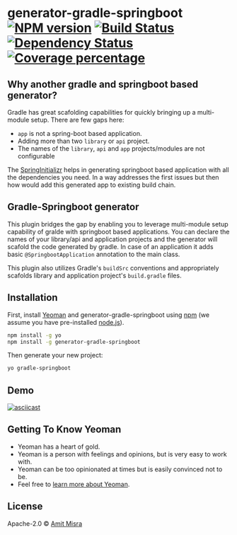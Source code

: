 # generator-gradle-springboot [![NPM version][npm-image]][npm-url] [![Build Status][travis-image]][travis-url] [![Dependency Status][daviddm-image]][daviddm-url] [![Coverage percentage][coveralls-image]][coveralls-url]
> 

## Why another gradle and springboot based generator?

Gradle has great scafolding capabilities for quickly bringing up a multi-module setup. 
There are few gaps here:

* `app` is not a spring-boot based application.
* Adding more than two `library` or `api` project.
* The names of the `library`, `api` and `app` projects/modules are not configurable

The [SpringInitializr](https://start.spring.io) helps in generating springboot based application with all the dependencies you need. In a way addresses the first issues but then how would add this generated app to existing build chain.

## Gradle-Springboot generator

This plugin bridges the gap by enabling you to leverage multi-module setup capability of gralde with springboot based applications. You can declare the names of your library/api and application projects and the generator will scafold the code generated by gradle. In case of an application it adds basic `@SpringbootApplication` annotation to the main class.

This plugin also utilizes Gradle's `buildSrc` conventions and appropriately scafolds library and application project's `build.gradle` files.

## Installation

First, install [Yeoman](http://yeoman.io) and generator-gradle-springboot using [npm](https://www.npmjs.com/) (we assume you have pre-installed [node.js](https://nodejs.org/)).

```bash
npm install -g yo
npm install -g generator-gradle-springboot
```

Then generate your new project:

```bash
yo gradle-springboot
```
## Demo

[![asciicast](https://asciinema.org/a/aWGSMYssshX5dYbOndYazgz0Y.png)](https://asciinema.org/a/aWGSMYssshX5dYbOndYazgz0Y)
## Getting To Know Yeoman

 * Yeoman has a heart of gold.
 * Yeoman is a person with feelings and opinions, but is very easy to work with.
 * Yeoman can be too opinionated at times but is easily convinced not to be.
 * Feel free to [learn more about Yeoman](http://yeoman.io/).

## License

Apache-2.0 © [Amit Misra]()


[npm-image]: https://badge.fury.io/js/generator-gradle-springboot.svg
[npm-url]: https://npmjs.org/package/generator-gradle-springboot
[travis-image]: https://travis-ci.com/amitmisra16/generator-gradle-springboot.svg?branch=master
[travis-url]: https://travis-ci.com/amitmisra16/generator-gradle-springboot
[daviddm-image]: https://david-dm.org/amitmisra16/generator-gradle-springboot.svg?theme=shields.io
[daviddm-url]: https://david-dm.org/amitmisra16/generator-gradle-springboot
[coveralls-image]: https://coveralls.io/repos/amitmisra16/generator-gradle-springboot/badge.svg
[coveralls-url]: https://coveralls.io/r/amitmisra16/generator-gradle-springboot
